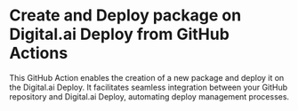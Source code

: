 # Create and Deploy package on Digital.ai Deploy from GitHub Actions

This GitHub Action enables the creation of a new package and deploy it on the Digital.ai Deploy. It facilitates seamless integration between your GitHub repository and Digital.ai Deploy, automating deploy management processes.


